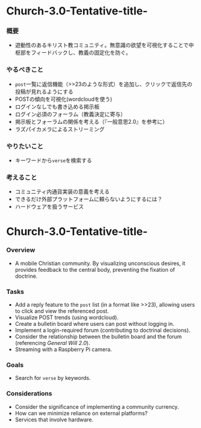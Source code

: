 # Church-3.0-Tentative-title-

### 概要
- 遊動性のあるキリスト教コミュニティ。無意識の欲望を可視化することで中枢部をフィードバックし、教義の固定化を防ぐ。

### やるべきこと
- `post`一覧に返信機能（>>23のような形式）を追加し、クリックで返信先の投稿が見れるようにする
- POSTの傾向を可視化(wordcloudを使う)
- ログインなしでも書き込める掲示板
- ログイン必須のフォーラム（教義決定に寄与）
- 掲示板とフォーラムの関係を考える（『一般意思2.0』を参考に）
- ラズパイカメラによるストリーミング

### やりたいこと
- キーワードから`verse`を検索する

### 考えること
- コミュニティ内通貨実装の意義を考える
- できるだけ外部プラットフォームに頼らないようにするには？
- ハードウェアを扱うサービス

# Church-3.0-Tentative-title-

### Overview
- A mobile Christian community. By visualizing unconscious desires, it provides feedback to the central body, preventing the fixation of doctrine.

### Tasks
- Add a reply feature to the `post` list (in a format like >>23), allowing users to click and view the referenced post.
- Visualize POST trends (using wordcloud).
- Create a bulletin board where users can post without logging in.
- Implement a login-required forum (contributing to doctrinal decisions).
- Consider the relationship between the bulletin board and the forum (referencing *General Will 2.0*).
- Streaming with a Raspberry Pi camera.

### Goals
- Search for `verse` by keywords.

### Considerations
- Consider the significance of implementing a community currency.
- How can we minimize reliance on external platforms?
- Services that involve hardware.
